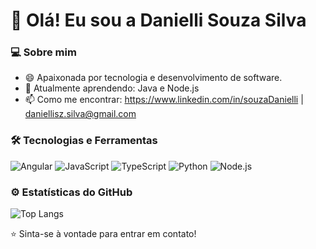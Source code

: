 # 👋 Olá! Eu sou a Danielli Souza Silva

### 💻 Sobre mim
- 😄 Apaixonada por tecnologia e desenvolvimento de software.
- 🌱 Atualmente aprendendo: Java e Node.js
- 📫 Como me encontrar: https://www.linkedin.com/in/souzaDanielli | daniellisz.silva@gmail.com

### 🛠️ Tecnologias e Ferramentas
![Angular](https://img.shields.io/badge/-Angular-DD0031?logo=angular&logoColor=white)
![JavaScript](https://img.shields.io/badge/-JavaScript-F7DF1E?logo=javascript&logoColor=black)
![TypeScript](https://img.shields.io/badge/-TypeScript-3178C6?logo=typescript&logoColor=white)
![Python](https://img.shields.io/badge/-Python-3776AB?logo=python&logoColor=white)
![Node.js](https://img.shields.io/badge/-Node.js-339933?logo=node.js&logoColor=white)

### ⚙️ Estatísticas do GitHub
![Top Langs](https://github-readme-stats.vercel.app/api/top-langs/?username=souzaDanielli&layout=compact&theme=radical)

⭐️ Sinta-se à vontade para entrar em contato!
